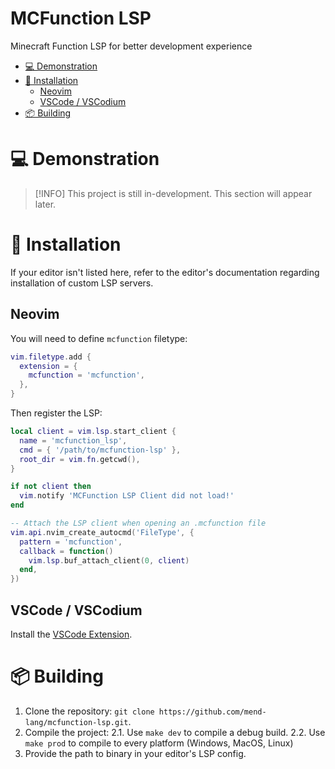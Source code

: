 # MCFunction LSP

Minecraft Function LSP for better development experience

<!-- vim-markdown-toc GFM -->

* [💻 Demonstration](#-demonstration)
* [🧩 Installation](#-installation)
  * [Neovim](#neovim)
  * [VSCode / VSCodium](#vscode--vscodium)
* [📦 Building](#-building)

<!-- vim-markdown-toc -->

# 💻 Demonstration

> \[!INFO\]
> This project is still in-development. This section will appear later.

# 🧩 Installation

If your editor isn't listed here, refer to the editor's documentation regarding installation of custom LSP servers.

## Neovim

You will need to define `mcfunction` filetype:

```lua
vim.filetype.add {
  extension = {
    mcfunction = 'mcfunction',
  },
}
```

Then register the LSP:

```lua
local client = vim.lsp.start_client {
  name = 'mcfunction_lsp',
  cmd = { '/path/to/mcfunction-lsp' },
  root_dir = vim.fn.getcwd(),
}

if not client then
  vim.notify 'MCFunction LSP Client did not load!'
end

-- Attach the LSP client when opening an .mcfunction file
vim.api.nvim_create_autocmd('FileType', {
  pattern = 'mcfunction',
  callback = function()
    vim.lsp.buf_attach_client(0, client)
  end,
})
```

## VSCode / VSCodium

Install the [VSCode Extension](https://github.com/mend-lang/vscode-extension).

# 📦 Building

1. Clone the repository: `git clone https://github.com/mend-lang/mcfunction-lsp.git`.
1. Compile the project:
   2.1. Use `make dev` to compile a debug build.
   2.2. Use `make prod` to compile to every platform (Windows, MacOS, Linux)
1. Provide the path to binary in your editor's LSP config.
